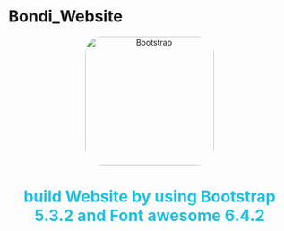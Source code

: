 # Bondi_Website

<div align="center">
				<img src="https://upload.wikimedia.org/wikipedia/commons/b/b2/Bootstrap_logo.svg" width="230" alt="Bootstrap" style="border-radius:30px;">
</div><div align="center">
        <h1 style="color:#20C0E0">build Website by using Bootstrap 5.3.2 and Font awesome 6.4.2</h1>
 </div>

 

